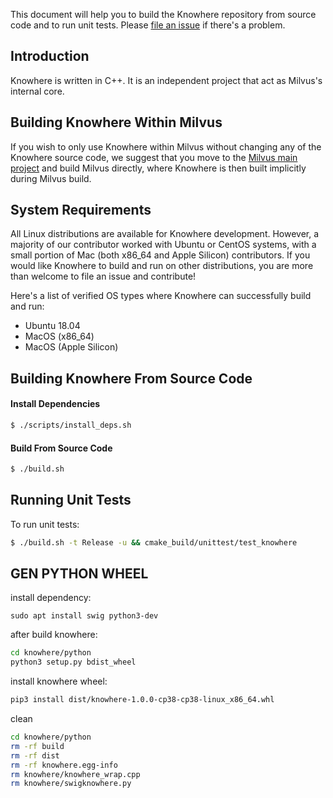 This document will help you to build the Knowhere repository from source code and to run unit tests. Please [file an issue](https://github.com/milvus-io/knowhere/issues/new) if there's a problem.

## Introduction

Knowhere is written in C++. It is an independent project that act as Milvus's internal core.

## Building Knowhere Within Milvus

If you wish to only use Knowhere within Milvus without changing any of the Knowhere source code, we suggest that you move to the [Milvus main project](https://github.com/milvus-io/milvus) and build Milvus directly, where Knowhere is then built implicitly during Milvus build.

## System Requirements

All Linux distributions are available for Knowhere development. However, a majority of our contributor worked with Ubuntu or CentOS systems, with a small portion of Mac (both x86_64 and Apple Silicon) contributors. If you would like Knowhere to build and run on other distributions, you are more than welcome to file an issue and contribute!

Here's a list of verified OS types where Knowhere can successfully build and run:

- Ubuntu 18.04
- MacOS (x86_64)
- MacOS (Apple Silicon)

## Building Knowhere From Source Code

#### Install Dependencies

```bash
$ ./scripts/install_deps.sh
```

#### Build From Source Code

```bash
$ ./build.sh
```

## Running Unit Tests

To run unit tests:

```bash
$ ./build.sh -t Release -u && cmake_build/unittest/test_knowhere
```

## GEN PYTHON WHEEL

install dependency:

```
sudo apt install swig python3-dev
```

after build knowhere:

```bash
cd knowhere/python
python3 setup.py bdist_wheel
```

install knowhere wheel:

```bash
pip3 install dist/knowhere-1.0.0-cp38-cp38-linux_x86_64.whl
```

clean

```bash
cd knowhere/python
rm -rf build
rm -rf dist
rm -rf knowhere.egg-info
rm knowhere/knowhere_wrap.cpp
rm knowhere/swigknowhere.py
```

